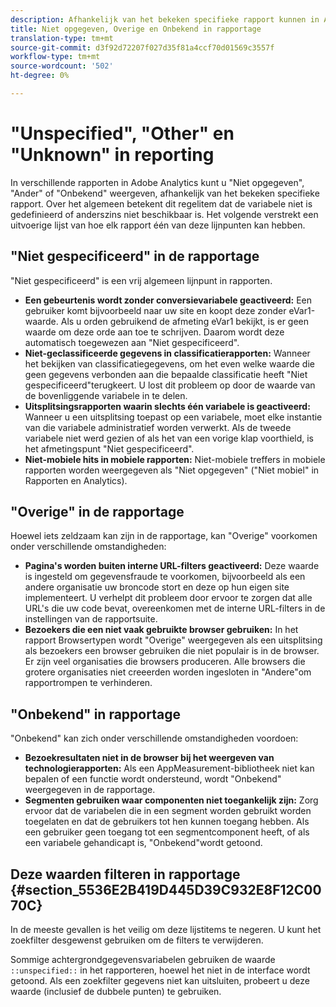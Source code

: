 ```yaml
---
description: Afhankelijk van het bekeken specifieke rapport kunnen in Adobe Analytics verschillende rapporten worden weergegeven met de naam Unspecified, Other of Unknown. Over het algemeen betekent dit regelitem dat de variabele niet is gedefinieerd of anderszins niet beschikbaar is.
title: Niet opgegeven, Overige en Onbekend in rapportage
translation-type: tm+mt
source-git-commit: d3f92d72207f027d35f81a4ccf70d01569c3557f
workflow-type: tm+mt
source-wordcount: '502'
ht-degree: 0%

---
```



# &quot;Unspecified&quot;, &quot;Other&quot; en &quot;Unknown&quot; in reporting

In verschillende rapporten in Adobe Analytics kunt u &quot;Niet opgegeven&quot;, &quot;Ander&quot; of &quot;Onbekend&quot; weergeven, afhankelijk van het bekeken specifieke rapport. Over het algemeen betekent dit regelitem dat de variabele niet is gedefinieerd of anderszins niet beschikbaar is. Het volgende verstrekt een uitvoerige lijst van hoe elk rapport één van deze lijnpunten kan hebben.

## &quot;Niet gespecificeerd&quot; in de rapportage

&quot;Niet gespecificeerd&quot; is een vrij algemeen lijnpunt in rapporten.

* **Een gebeurtenis wordt zonder conversievariabele geactiveerd:** Een gebruiker komt bijvoorbeeld naar uw site en koopt deze zonder eVar1-waarde. Als u orden gebruikend de afmeting eVar1 bekijkt, is er geen waarde om deze orde aan toe te schrijven. Daarom wordt deze automatisch toegewezen aan &quot;Niet gespecificeerd&quot;.
* **Niet-geclassificeerde gegevens in classificatierapporten:** Wanneer het bekijken van classificatiegegevens, om het even welke waarde die geen gegevens verbonden aan die bepaalde classificatie heeft &quot;Niet gespecificeerd&quot;terugkeert. U lost dit probleem op door de waarde van de bovenliggende variabele in te delen.
* **Uitsplitsingsrapporten waarin slechts één variabele is geactiveerd:** Wanneer u een uitsplitsing toepast op een variabele, moet elke instantie van die variabele administratief worden verwerkt. Als de tweede variabele niet werd gezien of als het van een vorige klap voorthield, is het afmetingspunt &quot;Niet gespecificeerd&quot;.
* **Niet-mobiele hits in mobiele rapporten:** Niet-mobiele treffers in mobiele rapporten worden weergegeven als &quot;Niet opgegeven&quot; (&quot;Niet mobiel&quot; in Rapporten en Analytics).

## &quot;Overige&quot; in de rapportage

Hoewel iets zeldzaam kan zijn in de rapportage, kan &quot;Overige&quot; voorkomen onder verschillende omstandigheden:

* **Pagina&#39;s worden buiten interne URL-filters geactiveerd:** Deze waarde is ingesteld om gegevensfraude te voorkomen, bijvoorbeeld als een andere organisatie uw broncode stort en deze op hun eigen site implementeert. U verhelpt dit probleem door ervoor te zorgen dat alle URL&#39;s die uw code bevat, overeenkomen met de interne URL-filters in de instellingen van de rapportsuite.
* **Bezoekers die een niet vaak gebruikte browser gebruiken:** In het rapport Browsertypen wordt &quot;Overige&quot; weergegeven als een uitsplitsing als bezoekers een browser gebruiken die niet populair is in de browser. Er zijn veel organisaties die browsers produceren. Alle browsers die grotere organisaties niet creeerden worden ingesloten in &quot;Andere&quot;om rapportrompen te verhinderen.

## &quot;Onbekend&quot; in rapportage

&quot;Onbekend&quot; kan zich onder verschillende omstandigheden voordoen:

* **Bezoekresultaten niet in de browser bij het weergeven van technologierapporten:** Als een AppMeasurement-bibliotheek niet kan bepalen of een functie wordt ondersteund, wordt &quot;Onbekend&quot; weergegeven in de rapportage.
* **Segmenten gebruiken waar componenten niet toegankelijk zijn:** Zorg ervoor dat de variabelen die in een segment worden gebruikt worden toegelaten en dat de gebruikers tot hen kunnen toegang hebben. Als een gebruiker geen toegang tot een segmentcomponent heeft, of als een variabele gehandicapt is, &quot;Onbekend&quot;wordt getoond.

## Deze waarden filteren in rapportage {#section_5536E2B419D445D39C932E8F12C0070C}

In de meeste gevallen is het veilig om deze lijstitems te negeren. U kunt het zoekfilter desgewenst gebruiken om de filters te verwijderen.

Sommige achtergrondgegevensvariabelen gebruiken de waarde `::unspecified::` in het rapporteren, hoewel het niet in de interface wordt getoond. Als een zoekfilter gegevens niet kan uitsluiten, probeert u deze waarde (inclusief de dubbele punten) te gebruiken.
